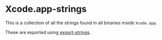 # Xcode.app-strings

This is a collection of all the strings found in all binaries inside
`Xcode.app`.

These are exported using
[export-strings](https://github.com/keith/export-strings).
